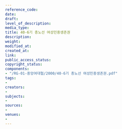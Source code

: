 ```yaml
---
reference_code: 
date: 
draft: 
level_of_description: 
media_type: 
title: 40-6기 총노선 여성민중생존권
description: 
weight: 
modified_at: 
created_at: 
link: 
public_access_status: 
copyright_status: 
components:
- "/RG-01-중앙여대협/2000/40-6기 총노선 여성민중생존권.pdf"
tags:
- 
creators:
- 
subjects:
- 
sources:
- 
venues:
- 
---
```

